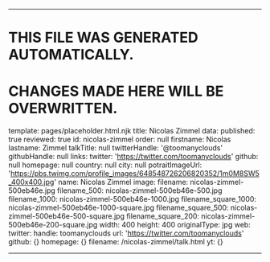 ----

# THIS FILE WAS GENERATED AUTOMATICALLY.
# CHANGES MADE HERE WILL BE OVERWRITTEN.

template: pages/placeholder.html.njk
title: Nicolas Zimmel
data:
  published: true
  reviewed: true
  id: nicolas-zimmel
  order: null
  firstname: Nicolas
  lastname: Zimmel
  talkTitle: null
  twitterHandle: '@toomanyclouds'
  githubHandle: null
  links:
    twitter: 'https://twitter.com/toomanyclouds'
    github: null
    homepage: null
  country: null
  city: null
  potraitImageUrl: 'https://pbs.twimg.com/profile_images/648548726206820352/1m0M8SW5_400x400.jpg'
  name: Nicolas Zimmel
  image:
    filename: nicolas-zimmel-500eb46e.jpg
    filename_500: nicolas-zimmel-500eb46e-500.jpg
    filename_1000: nicolas-zimmel-500eb46e-1000.jpg
    filename_square_1000: nicolas-zimmel-500eb46e-1000-square.jpg
    filename_square_500: nicolas-zimmel-500eb46e-500-square.jpg
    filename_square_200: nicolas-zimmel-500eb46e-200-square.jpg
    width: 400
    height: 400
    originalType: jpg
  web:
    twitter:
      handle: toomanyclouds
      url: 'https://twitter.com/toomanyclouds'
    github: {}
    homepage: {}
filename: /nicolas-zimmel/talk.html
yt: {}

----

 